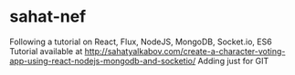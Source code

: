 # sahat-nef
Following a tutorial on React, Flux, NodeJS, MongoDB, Socket.io, ES6
Tutorial available at http://sahatyalkabov.com/create-a-character-voting-app-using-react-nodejs-mongodb-and-socketio/
Adding just for GIT
